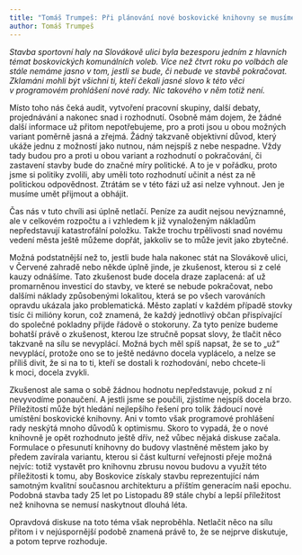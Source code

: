 ```yaml
---
title: "Tomáš Trumpeš: Při plánování nové boskovické knihovny se musíme poučit ze sportovní haly"
author: Tomáš Trumpeš
---
```


*Stavba sportovní haly na Slovákově ulici byla bezesporu jedním z hlavních témat boskovických komunálních voleb. Více než čtvrt roku po volbách ale stále nemáme jasno v tom, jestli se bude, či nebude ve stavbě pokračovat. Zklamáni mohli být všichni ti, kteří čekali jasné slovo k této věci v programovém prohlášení nové rady. Nic takového v něm totiž není.*

Místo toho nás čeká audit, vytvoření pracovní skupiny, další debaty, projednávání a nakonec snad i rozhodnutí. Osobně mám dojem, že žádné další informace už přitom nepotřebujeme, pro a proti jsou u obou možných variant poměrně jasná a zřejmá. Žádný takzvaně objektivní důvod, který ukáže jednu z možností jako nutnou, nám nejspíš z nebe nespadne. Vždy tady budou pro a proti u obou variant a rozhodnutí o pokračování, či zastavení stavby bude do značné míry politické. A to je v pořádku, proto jsme si politiky zvolili, aby uměli toto rozhodnutí učinit a nést za ně politickou odpovědnost. Ztrátám se v této fázi už asi nelze vyhnout. Jen je musíme umět přijmout a obhájit.

Čas nás v tuto chvíli asi úplně netlačí. Peníze za audit nejsou nevýznamné, ale v celkovém rozpočtu a i vzhledem k již vynaloženým nákladům nepředstavují katastrofální položku. Takže trochu trpělivosti snad novému vedení města ještě můžeme dopřát, jakkoliv se to může jevit jako zbytečné.

Možná podstatnější než to, jestli bude hala nakonec stát na Slovákově ulici, v Červené zahradě nebo někde úplně jinde, je zkušenost, kterou si z celé kauzy odnášíme. Tato zkušenost bude docela draze zaplacená: ať už promarněnou investicí do stavby, ve které se nebude pokračovat, nebo dalšími náklady způsobenými lokalitou, která se po všech varováních opravdu ukázala jako problematická. Město zaplatí v každém případě stovky tisíc či milióny korun, což znamená, že každý jednotlivý občan přispívající do společné pokladny přijde řádově o stokoruny. Za tyto peníze budeme bohatší právě o zkušenost, kterou lze stručně popsat slovy, že tlačit něco takzvaně na sílu se nevyplácí. 
Možná bych měl spíš napsat, že se to „už“ nevyplácí, protože ono se to ještě nedávno docela vyplácelo, a nelze se příliš divit, že si na to ti, kteří se dostali k rozhodování, nebo chcete-li k moci, docela zvykli.

Zkušenost ale sama o sobě žádnou hodnotu nepředstavuje, pokud z ní nevyvodíme ponaučení. A jestli jsme se poučili, zjistíme nejspíš docela brzo. Příležitostí může být hledání nejlepšího řešení pro tolik žádoucí nové umístění boskovické knihovny. Ani v tomto však programové prohlášení rady neskýtá mnoho důvodů k optimismu. Skoro to vypadá, že o nové knihovně je opět rozhodnuto ještě dřív, než vůbec nějaká diskuse začala. Formulace o přesunutí knihovny do budovy vlastněné městem jako by předem zavírala variantu, kterou si část kulturní veřejnosti přeje možná nejvíc: totiž vystavět pro knihovnu zbrusu novou budovu a využít této příležitosti k tomu, aby Boskovice získaly stavbu reprezentující nám samotným kvalitní současnou architekturu a příštím generacím naši epochu. Podobná stavba tady 25 let po Listopadu 89 stále chybí a lepší příležitost než knihovna se nemusí naskytnout dlouhá léta.

Opravdová diskuse na toto téma však neproběhla. Netlačit něco na sílu přitom i v nejúspornější podobě znamená právě to, že se nejprve diskutuje, a potom teprve rozhoduje.